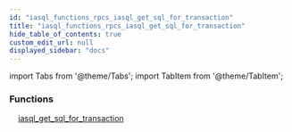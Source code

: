 ```yaml
---
id: "iasql_functions_rpcs_iasql_get_sql_for_transaction"
title: "iasql_functions_rpcs_iasql_get_sql_for_transaction"
hide_table_of_contents: true
custom_edit_url: null
displayed_sidebar: "docs"
---
```


import Tabs from '@theme/Tabs';
import TabItem from '@theme/TabItem';

<Tabs queryString="view">
  <TabItem value="components" label="Components" default>

### Functions
    [iasql_get_sql_for_transaction](../../builtin/tables/iasql_functions_rpcs_iasql_get_sql_for_transaction.IasqlGetSqlForTransaction)

</TabItem>
  <TabItem value="code-examples" label="Code examples">

</TabItem>
</Tabs>
